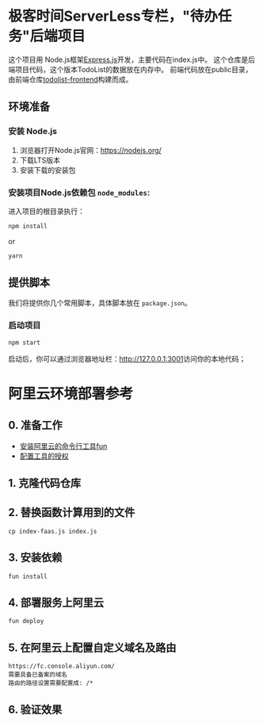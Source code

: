 # 极客时间ServerLess专栏，"待办任务"后端项目

这个项目用 Node.js框架[Express.js](http://expressjs.com/en/4x/api.html#express)开发，主要代码在index.js中。
这个仓库是后端项目代码，这个版本TodoList的数据放在内存中。
前端代码放在public目录，由前端仓库[todolist-frontend](https://github.com/pusongyang/todolist-frontend)构建而成。

## 环境准备    
### 安装 Node.js   
1. 浏览器打开Node.js官网：<https://nodejs.org/>
2. 下载LTS版本
3. 安装下载的安装包

### 安装项目Node.js依赖包 `node_modules`:
进入项目的根目录执行：
```bash
npm install
```

or

```bash
yarn
```

## 提供脚本

我们将提供你几个常用脚本，具体脚本放在 `package.json`。

### 启动项目

```bash
npm start
```
启动后，你可以通过浏览器地址栏：<http://127.0.0.1:3001>访问你的本地代码；


# 阿里云环境部署参考
## 0. 准备工作
* [安装阿里云的命令行工具fun](https://help.aliyun.com/document_detail/161136.html)
* [配置工具的授权](https://help.aliyun.com/document_detail/146702.html)
## 1. 克隆代码仓库
## 2. 替换函数计算用到的文件
```
cp index-faas.js index.js
```
## 3. 安装依赖
```
fun install
```
## 4. 部署服务上阿里云
```
fun deploy
```
## 5. 在阿里云上配置自定义域名及路由
```
https://fc.console.aliyun.com/
需要具备已备案的域名
路由的路径设置需要配置成: /* 
```
## 6. 验证效果


